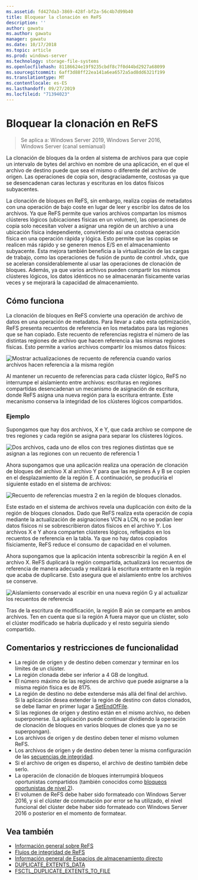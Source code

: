 ```yaml
---
ms.assetid: fd427da3-3869-428f-bf2a-56c4b7d99b40
title: Bloquear la clonación en ReFS
description: ''
author: gawatu
ms.author: gawatu
manager: gawatu
ms.date: 10/17/2018
ms.topic: article
ms.prod: windows-server
ms.technology: storage-file-systems
ms.openlocfilehash: 81186624e19f9235cbdf8c7f0d44bd2927a68099
ms.sourcegitcommit: 6aff3d88ff22ea141a6ea6572a5ad8dd6321f199
ms.translationtype: MT
ms.contentlocale: es-ES
ms.lasthandoff: 09/27/2019
ms.locfileid: "71394023"
---
```

# <a name="block-cloning-on-refs"></a>Bloquear la clonación en ReFS

>Se aplica a: Windows Server 2019, Windows Server 2016, Windows Server (canal semianual)

La clonación de bloques da la orden al sistema de archivos para que copie un intervalo de bytes del archivo en nombre de una aplicación, en el que el archivo de destino puede que sea el mismo o diferente del archivo de origen. Las operaciones de copia son, desgraciadamente, costosas ya que se desencadenan caras lecturas y escrituras en los datos físicos subyacentes. 

La clonación de bloques en ReFS, sin embargo, realiza copias de metadatos con una operación de bajo coste en lugar de leer y escribir los datos de los archivos. Ya que ReFS permite que varios archivos compartan los mismos clústeres lógicos (ubicaciones físicas en un volumen), las operaciones de copia solo necesitan volver a asignar una región de un archivo a una ubicación física independiente, convirtiendo así una costosa operación física en una operación rápida y lógica. Esto permite que las copias se realicen más rápido y se generen menos E/S en el almacenamiento subyacente. Esta mejora también beneficia a la virtualización de las cargas de trabajo, como las operaciones de fusión de punto de control .vhdx, que se aceleran considerablemente al usar las operaciones de clonación de bloques. Además, ya que varios archivos pueden compartir los mismos clústeres lógicos, los datos idénticos no se almacenarán físicamente varias veces y se mejorará la capacidad de almacenamiento. 
  
## <a name="how-it-works"></a>Cómo funciona 

La clonación de bloques en ReFS convierte una operación de archivo de datos en una operación de metadatos. Para llevar a cabo esta optimización, ReFS presenta recuentos de referencia en los metadatos para las regiones que se han copiado. Este recuento de referencias registra el número de las distintas regiones de archivo que hacen referencia a las mismas regiones físicas. Esto permite a varios archivos compartir los mismos datos físicos:

![Mostrar actualizaciones de recuento de referencia cuando varios archivos hacen referencia a la misma región](media/ref-count-example.gif)

Al mantener un recuento de referencias para cada clúster lógico, ReFS no interrumpe el aislamiento entre archivos: escrituras en regiones compartidas desencadenan un mecanismo de asignación de escritura, donde ReFS asigna una nueva región para la escritura entrante. Este mecanismo conserva la integridad de los clústeres lógicos compartidos. 

### <a name="example"></a>Ejemplo
Supongamos que hay dos archivos, X e Y, que cada archivo se compone de tres regiones y cada región se asigna para separar los clústeres lógicos.

![Dos archivos, cada uno de ellos con tres regiones distintas que se asignan a las regiones con un recuento de referencia 1](media/block-clone-1.png)

Ahora supongamos que una aplicación realiza una operación de clonación de bloques del archivo X al archivo Y para que las regiones A y B se copien en el desplazamiento de la región E. A continuación, se produciría el siguiente estado en el sistema de archivos:

![Recuento de referencias muestra 2 en la región de bloques clonados.](media/block-clone-2.png)

Este estado en el sistema de archivos revela una duplicación con éxito de la región de bloques clonados. Dado que ReFS realiza esta operación de copia mediante la actualización de asignaciones VCN a LCN, no se podían leer datos físicos ni se sobrescribieron datos físicos en el archivo Y. Los archivos X e Y ahora comparten clústeres lógicos, reflejados en los recuentos de referencia en la tabla. Ya que no hay datos copiados físiciamente, ReFS reduce el consumo de capacidad en el volumen. 

Ahora supongamos que la aplicación intenta sobrescribir la región A en el archivo X. ReFS duplicará la región compartida, actualizará los recuentos de referencia de manera adecuada y realizará la escritura entrante en la región que acaba de duplicarse. Esto asegura que el aislamiento entre los archivos se conserve.   

![Aislamiento conservado al escribir en una nueva región G y al actualizar los recuentos de referencia](media/block-clone-3.png)

Tras de la escritura de modificación, la región B aún se comparte en ambos archivos. Ten en cuenta que si la región A fuera mayor que un clúster, solo el clúster modificado se habría duplicado y el resto seguiría siendo compartido.


## <a name="functionality-restrictions-and-remarks"></a>Comentarios y restricciones de funcionalidad
- La región de origen y de destino deben comenzar y terminar en los límites de un clúster. 
- La región clonada debe ser inferior a 4 GB de longitud. 
- El número máximo de las regiones de archivo que puede asignarse a la misma región física es de 8175.
- La región de destino no debe extenderse más allá del final del archivo. Si la aplicación desea extender la región de destino con datos clonados, se debe llamar en primer lugar a [SetEndOfFile](https://msdn.microsoft.com/library/windows/desktop/aa365531(v=vs.85).aspx). 
- Si las regiones de origen y destino están en el mismo archivo, no deben superponerse. (La aplicación puede continuar dividiendo la operación de clonación de bloques en varios bloques de clones que ya no se superpongan).
- Los archivos de origen y de destino deben tener el mismo volumen ReFS. 
- Los archivos de origen y de destino deben tener la misma configuración de las [secuencias de integridad](https://msdn.microsoft.com/library/windows/desktop/gg258117(v=vs.85).aspx). 
- Si el archivo de origen es disperso, el archivo de destino también debe serlo. 
- La operación de clonación de bloques interrumpirá bloqueos oportunistas compartidos (también conocidos como [bloqueos oportunistas de nivel 2](https://msdn.microsoft.com/library/windows/desktop/aa365713(v=vs.85).aspx)).
- El volumen de ReFS debe haber sido formateado con Windows Server 2016, y si el clúster de conmutación por error se ha utilizado, el nivel funcional del clúster debe haber sido formateado con Windows Server 2016 o posterior en el momento de formatear. 

## <a name="see-also"></a>Vea también

-   [Información general sobre ReFS](refs-overview.md)
-   [Flujos de integridad de ReFS](integrity-streams.md)
-   [Información general de Espacios de almacenamiento directo](../storage-spaces/storage-spaces-direct-overview.md)
-   [DUPLICATE_EXTENTS_DATA](https://msdn.microsoft.com/library/windows/desktop/mt590821(v=vs.85).aspx)
-   [FSCTL_DUPLICATE_EXTENTS_TO_FILE](https://msdn.microsoft.com/library/windows/desktop/mt590823(v=vs.85).aspx)
